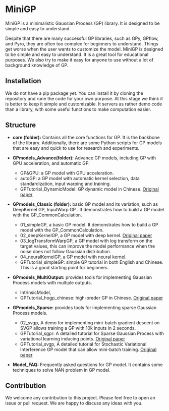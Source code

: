 # MiniGP
MiniGP is a minimalistic Gaussian Process (GP) library. It is designed to be simple and easy to understand. 

Despite that there are many successful GP libraries, such as GPy, GPflow, and Pyro, they are often too complex for beginners to understand. Things get worse when the user wants to customize the model. MiniGP is designed to be simple and easy to understand. It is a great tool for educational purposes. We also try to make it easy for anyone to use without a lot of background knowledge of GP.

## Installation
We do not have a pip package yet. You can install it by cloning the repository and rune the code for your own purpose. At this stage we think it is better to keep it simple and customizable. It servers as rather demo code than a library, with some useful functions to make computation easier.

## Structure
- **core (folder):** Contains all the core functions for GP. It is the backbone of the library. Additionally, there are some Python scripts for GP models that are easy and quick to use for research and experiments.

<!-- - Self-contained GP models and signiture GPTutorials for educational purposes.
  Several GP models that are self-contained and practical to use (we use them in many of our research projects).  -->
  
  - **GPmodels_Advance(folder):** Advance GP models, including GP with GPU acceleration, and automatic GP.
    - GP&GPU: a GP model with GPU acceleration.
    - autoGP: a GP model with automatic kernel selection, data standardization, input warping and training.
    - GPTutorial_DynamicModel: GP dynamic model in Chinese. [Original paper](https://www.dgp.toronto.edu/~jmwang/gpdm/nips05final.pdf) 
    
  - **GPmodels_Classic (folder):** basic GP model and its variation, such as DeepKernel GP, InputWarp GP . It demonstrates how to build a GP model with the GP_CommonCalculation.
    - 01_simpleGP, a basic GP model. It demonstrates how to build a GP model with the GP_CommonCalculation.
    - 02_deepKernelGP, a GP model with deep kernel. [Original paper](https://arxiv.org/abs/1511.02222) 
    - 03_logTransformWarpGP, a GP model with log transform on the target values, this can improve the model performance when the noise does not follow Gaussian distribution.
    - 04_neuralKernelGP, a GP model with neural kernel.
    - GPTutorial_simpleGP: simple GP tutorial in both English and Chinese. This is a good starting point for beginners.
  - **GPmodels_MultiOutput:** provides tools for implementing Gaussian Process models with multiple outputs.
    - IntrinsicModel,
    - GPTutorial_hogp_chinese: high-oreder GP in Chinese. [Original paper](https://proceedings.mlr.press/v89/zhe19a.html) 
  - **GPmodels_Sparse:** provides tools for implementing sparse Gaussian Process models.
    - 02_svgp, A demo for implementing mini-batch gradient descent on SVGP allows training a GP with 10k inputs in 2 seconds.
    - GPTutorial_sgpr: A detailed tutorial for Sparse Gaussian Process with variational learning inducing points. [Original paper](https://proceedings.mlr.press/v5/titsias09a/titsias09a.pdf)
    - GPTutorial_svgp, A detailed tutorial for Stochastic Variational Interference GP model that can allow mini-batch training. [Original paper](https://arxiv.org/abs/1411.2005)
- **Model_FAQ:** Frequently asked questions for GP model. It contains some techniques to solve NAN problem in GP model.



## Contribution
We welcome any contribution to this project. Please feel free to open an issue or pull request. We are happy to discuss any ideas with you. 


[//]: # (<!-- # Todo list -->)

[//]: # (<!-- - [ ] !Test different way of kernel inversion! -->)

[//]: # (<!-- - [ ] add a testunit for kernel function -->)

[//]: # (<!-- - [ ] add a testunit for GP model -->)

[//]: # (<!-- - [ ] add GP_build which take a GP model and warp it with normalizer, optimizer, and loss function definition.)

[//]: # (- [ ] add mean function to GP model)

[//]: # (- [ ] redo previous GP models using the new architecture)

[//]: # (- [ ] add GPU enabled GP)

[//]: # (- [ ] Need HOGP -->)

[//]: # ()
[//]: # ()
[//]: # ()
[//]: # (# Log)

[//]: # ()
[//]: # (## 2024-06-28)

[//]: # (- New structure for the project)

[//]: # (- add SGP model)

[//]: # (- add model_FAQ)

[//]: # ()
[//]: # (## 2024-02-21)

[//]: # (- Adding demo)

[//]: # (- add gp_computation_pack to handle all common computation in GP)

[//]: # (- add new gp models)

[//]: # ()
[//]: # (## 2023-11-26)

[//]: # (Code refactored with New architecture!)

[//]: # (- using modual kernel. No more parameter passing. When a kernel is initialized, it will automatically create the parameters it needs. User can easily define their own way of creating kernels.)

[//]: # (- new GP will use two key components: kernel and mean function. The likelihood tied to the GP and not spedified by the user. A GP model should have it own likelihood function.)

[//]: # ()
[//]: # (## 2020-12-15)

[//]: # (A painless GP implementation library for educational purpose.)

[//]: # ()
[//]: # (Files explanation:)

[//]: # (sgp.ipynb: Simple GP Implementation in an hour &#40;GP tutorial-E02&#41;)

[//]: # (sgp_chs.ipynb: Simple GP Implementation in an hour in Chinese &#40;GP tutorial-E02&#41;)

[//]: # ()
[//]: # (cigp_v10: conditional independent GP &#40;cigp&#41; for multivariate output.)

[//]: # (cigp_dkl: CIGP with deep kernel learning &#40;DKL&#41;, which pass the input X through a NN before reaching a normal GP.)

[//]: # (cigp_v12: CIGP with a given mean function)

[//]: # (cigp_v14: CIGP with a mixture of kernels)

[//]: # ()
[//]: # (gpdm_v2: Gaussian Process Dynamical Model &#40;Wang et al., 2005&#41;, which contains 2 GPs to handle dynamics and latent-to-observation mapping respectively. Version 2 contains a mixture of kernels.)
